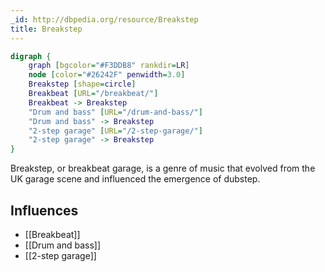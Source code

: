 ```yaml
---
_id: http://dbpedia.org/resource/Breakstep
title: Breakstep
---
```


```dot
digraph {
	graph [bgcolor="#F3DDB8" rankdir=LR]
	node [color="#26242F" penwidth=3.0]
	Breakstep [shape=circle]
	Breakbeat [URL="/breakbeat/"]
	Breakbeat -> Breakstep
	"Drum and bass" [URL="/drum-and-bass/"]
	"Drum and bass" -> Breakstep
	"2-step garage" [URL="/2-step-garage/"]
	"2-step garage" -> Breakstep
}
```

Breakstep, or breakbeat garage, is a genre of music that evolved from the UK garage scene and influenced the emergence of dubstep.

## Influences

- [[Breakbeat]]
- [[Drum and bass]]
- [[2-step garage]]
